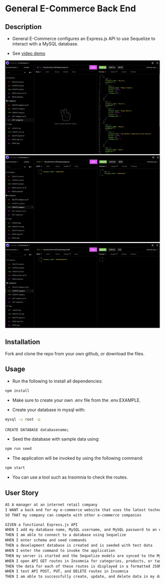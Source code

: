 # General E-Commerce Back End
## Description
* General E-Commerce configures an Express.js API to use Sequelize to interact with a MySQL database.

* See [video demo]()

![Insomnia usage](./img/insomniaSS.png)
![Insomnia usage](./img/insomniaSS2.png)
![Insomnia usage](./img/insomniaSS3.png)

## Installation 

Fork and clone the repo from your own github, or download the files.

## Usage
* Run the following to install all dependencies:
```bash
npm install
``` 
* Make sure to create your own .env file from the .env.EXAMPLE.

* Create your database in mysql with:
```bash
mysql -u root -p

CREATE DATABASE databasename;
```
* Seed the database with sample data using:
```bash
npm run seed
```
* The application will be invoked by using the following command:

```bash
npm start
``` 

* You can use a tool such as Insomnia to check the routes.

## User Story

```md
AS A manager at an internet retail company
I WANT a back end for my e-commerce website that uses the latest technologies
SO THAT my company can compete with other e-commerce companies
```

```md
GIVEN a functional Express.js API
WHEN I add my database name, MySQL username, and MySQL password to an environment variable file
THEN I am able to connect to a database using Sequelize
WHEN I enter schema and seed commands
THEN a development database is created and is seeded with test data
WHEN I enter the command to invoke the application
THEN my server is started and the Sequelize models are synced to the MySQL database
WHEN I open API GET routes in Insomnia for categories, products, or tags
THEN the data for each of these routes is displayed in a formatted JSON
WHEN I test API POST, PUT, and DELETE routes in Insomnia
THEN I am able to successfully create, update, and delete data in my database
```